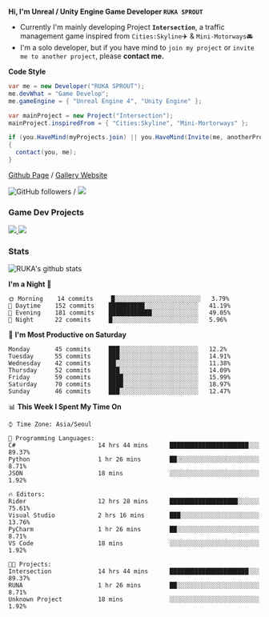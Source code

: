 **Hi, I'm Unreal / Unity Engine Game Developer `RUKA SPROUT`**

- Currently I'm mainly developing Project **`Intersection`**, a traffic management game inspired from `Cities:Skyline`✈️ & `Mini-Motorways`🚘
- I'm a solo developer, but if you have mind to `join my project` or `invite me to another project`, please **contact me.**

**Code Style**

```csharp
var me = new Developer("RUKA SPROUT");
me.devWhat = "Game Develop";
me.gameEngine = { "Unreal Engine 4", "Unity Engine" };
```

```csharp
var mainProject = new Project("Intersection");
mainProject.inspiredFrom = { "Cities:Skyline", "Mini-Mortorways" };

if (you.HaveMind(myProjects.join) || you.HaveMind(Invite(me, anotherProject)))
{
  contact(you, me);
}
```

[Github Page](https://lutca1320.github.io/) / [Gallery Website](https://rukasp.xyz/)

![GitHub followers](https://img.shields.io/github/followers/lutca1320?label=Follow&style=social) / [![](https://img.shields.io/badge/Gmail-lutca1320%40gmail.com-blue)](mailto:lutca1320@gmail.com)

### Game Dev Projects

<a href="https://github.com/lutca1320/Intersection">
  <img src="https://github-readme-stats.vercel.app/api/pin/?username=lutca1320&repo=Intersection" />
</a>
<a href="https://github.com/lutca1320/Together">
  <img src="https://github-readme-stats.vercel.app/api/pin/?username=lutca1320&repo=Together" />
</a>


### Stats

![RUKA's github stats](https://github-readme-stats.vercel.app/api?username=lutca1320&show_icons=true&include_all_commits=true&count_private=true&hide=contribs,prs)

<!--START_SECTION:waka-->
**I'm a Night 🦉** 

```text
🌞 Morning    14 commits     █░░░░░░░░░░░░░░░░░░░░░░░░   3.79% 
🌆 Daytime    152 commits    ██████████░░░░░░░░░░░░░░░   41.19% 
🌃 Evening    181 commits    ████████████░░░░░░░░░░░░░   49.05% 
🌙 Night      22 commits     █░░░░░░░░░░░░░░░░░░░░░░░░   5.96%

```
📅 **I'm Most Productive on Saturday** 

```text
Monday       45 commits     ███░░░░░░░░░░░░░░░░░░░░░░   12.2% 
Tuesday      55 commits     ███░░░░░░░░░░░░░░░░░░░░░░   14.91% 
Wednesday    42 commits     ██░░░░░░░░░░░░░░░░░░░░░░░   11.38% 
Thursday     52 commits     ███░░░░░░░░░░░░░░░░░░░░░░   14.09% 
Friday       59 commits     ████░░░░░░░░░░░░░░░░░░░░░   15.99% 
Saturday     70 commits     ████░░░░░░░░░░░░░░░░░░░░░   18.97% 
Sunday       46 commits     ███░░░░░░░░░░░░░░░░░░░░░░   12.47%

```


📊 **This Week I Spent My Time On** 

```text
⌚︎ Time Zone: Asia/Seoul

💬 Programming Languages: 
C#                       14 hrs 44 mins      ██████████████████████░░░   89.37% 
Python                   1 hr 26 mins        ██░░░░░░░░░░░░░░░░░░░░░░░   8.71% 
JSON                     18 mins             ░░░░░░░░░░░░░░░░░░░░░░░░░   1.92%

🔥 Editors: 
Rider                    12 hrs 28 mins      ███████████████████░░░░░░   75.61% 
Visual Studio            2 hrs 16 mins       ███░░░░░░░░░░░░░░░░░░░░░░   13.76% 
PyCharm                  1 hr 26 mins        ██░░░░░░░░░░░░░░░░░░░░░░░   8.71% 
VS Code                  18 mins             ░░░░░░░░░░░░░░░░░░░░░░░░░   1.92%

🐱‍💻 Projects: 
Intersection             14 hrs 44 mins      ██████████████████████░░░   89.37% 
RUNA                     1 hr 26 mins        ██░░░░░░░░░░░░░░░░░░░░░░░   8.71% 
Unknown Project          18 mins             ░░░░░░░░░░░░░░░░░░░░░░░░░   1.92%

```


<!--END_SECTION:waka-->
